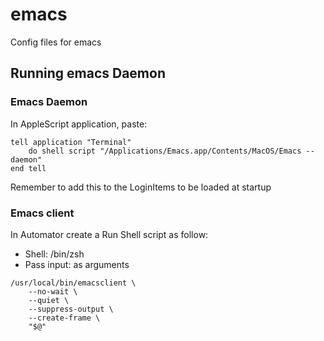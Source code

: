 # emacs
Config files for emacs

## Running emacs Daemon

### Emacs Daemon

In AppleScript application, paste:

```
tell application "Terminal"
	do shell script "/Applications/Emacs.app/Contents/MacOS/Emacs --daemon"
end tell
```

Remember to add this to the LoginItems to be loaded at startup

### Emacs client

In Automator create a Run Shell script as follow:
* Shell: /bin/zsh
* Pass input: as arguments
```
/usr/local/bin/emacsclient \
    --no-wait \
    --quiet \
    --suppress-output \
    --create-frame \
    "$@"
```
